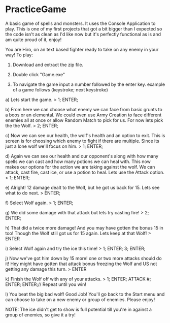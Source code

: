 # PracticeGame
A basic game of spells and monsters. It uses the Console Application to play. This is one of my first projects that got a bit bigger 
than I expected so the code isn't as clean as I'd like now but it's perfectly functional as is and am quite proud of it, enjoy!

You are Hiro, on an text based fighter ready to take on any enemy in your way! To play:

1) Download and extract the zip file. 

2) Double click "Game.exe"

3) To navigate the game input a number followed by the enter key. example of a game follows (keystroke; next keystroke)
  
  
  a) Lets start the game.
    > 1; ENTER; 
    
  b) From here we can choose what enemy we can face from basic grunts to a boos or an elemental. We could even use Army Creation
  to face different enemies all at once or allow Random Match to pick for us. For now lets pick the the Wolf.
    > 2; ENTER;
    
  c) Now we can see our health, the wolf's health and an option to exit. This is screen is for choosing which enemy to fight if there 
  are multiple. Since its just a lone wolf we'll focus on him.
    > 1; ENTER;
    
  d) Again we can see our health and our opponent's along with how many spells we can cast and how many potions we can heal with.
  This now makes our options for the action we are taking against the wolf. We can attack, cast fire, cast ice, or use a potion to 
  heal. Lets use the Attack option.
    > 1; ENTER;
    
  e) Alright! 12 damage dealt to the Wolf, but he got us back for 15. Lets see what to do next.
    > ENTER;
    
  f)  Select Wolf again.
    > 1; ENTER;
    
  g) We did some damage with that attack but lets try casting fire!
    > 2; ENTER;
    
  h) That did a twice more damage! And you may have gotten the bonus 15 in too! Though the Wolf still got us for 15 again. Lets keep at 
  that Wolf!
    > ENTER
    
  i) Select Wolf again and try the ice this time!
    > 1; ENTER; 3; ENTER;
 
 j) Now we've got him down by 15 more! one or two more attacks should do it! Hey might have gotten that attack bonus freezing the
  Wolf and US not getting any damage this turn.
    > ENTER

k) Finish the Wolf off with any of your attacks.
    > 1; ENTER; ATTACK #; ENTER; ENTER;// Repeat until you win!
  
  l) You beat the big bad wolf! Good Job! You'll go back to the Start menu and can choose to take on a new enemy or group of enemies.
  Please enjoy!
  
  NOTE: The ice didn't get to show is full potential till you're in against a group of enemies, so give it a try!
